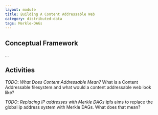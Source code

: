 ```yaml
---
layout: module
title: Building A Content Addressable Web
category: distributed-data
tags: Merkle-DAGs
---
```


## Conceptual Framework

...

## Activities

*TODO*: _What Does Content Addressable Mean?_ What is a Content Addressable filesystem and what would a content addressable web look like?  

*TODO*: _Replacing IP addresses with Merkle DAGs_ ipfs aims to replace the global ip address system with Merkle DAGs. What does that mean?  
